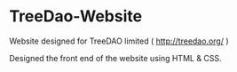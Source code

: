 # TreeDao-Website
Website designed for TreeDAO limited ( http://treedao.org/ )

Designed the front end of the website using HTML & CSS.
